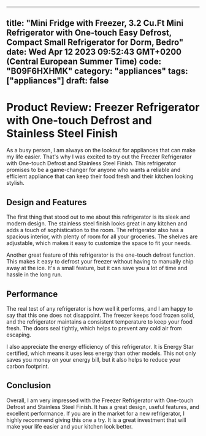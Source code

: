 
---
title: "Mini Fridge with Freezer, 3.2 Cu.Ft Mini Refrigerator with One-touch Easy Defrost, Compact Small Refrigerator for Dorm, Bedro" 
date: Wed Apr 12 2023 09:52:43 GMT+0200 (Central European Summer Time)
code: "B09F6HXHMK"
category: "appliances"
tags: ["appliances"] 
draft: false
---
    
# Product Review: Freezer Refrigerator with One-touch Defrost and Stainless Steel Finish

As a busy person, I am always on the lookout for appliances that can make my life easier. That's why I was excited to try out the Freezer Refrigerator with One-touch Defrost and Stainless Steel Finish. This refrigerator promises to be a game-changer for anyone who wants a reliable and efficient appliance that can keep their food fresh and their kitchen looking stylish.

## Design and Features

The first thing that stood out to me about this refrigerator is its sleek and modern design. The stainless steel finish looks great in any kitchen and adds a touch of sophistication to the room. The refrigerator also has a spacious interior, with plenty of room for all your groceries. The shelves are adjustable, which makes it easy to customize the space to fit your needs.

Another great feature of this refrigerator is the one-touch defrost function. This makes it easy to defrost your freezer without having to manually chip away at the ice. It's a small feature, but it can save you a lot of time and hassle in the long run.

## Performance

The real test of any refrigerator is how well it performs, and I am happy to say that this one does not disappoint. The freezer keeps food frozen solid, and the refrigerator maintains a consistent temperature to keep your food fresh. The doors seal tightly, which helps to prevent any cold air from escaping.

I also appreciate the energy efficiency of this refrigerator. It is Energy Star certified, which means it uses less energy than other models. This not only saves you money on your energy bill, but it also helps to reduce your carbon footprint.

## Conclusion

Overall, I am very impressed with the Freezer Refrigerator with One-touch Defrost and Stainless Steel Finish. It has a great design, useful features, and excellent performance. If you are in the market for a new refrigerator, I highly recommend giving this one a try. It is a great investment that will make your life easier and your kitchen look better.